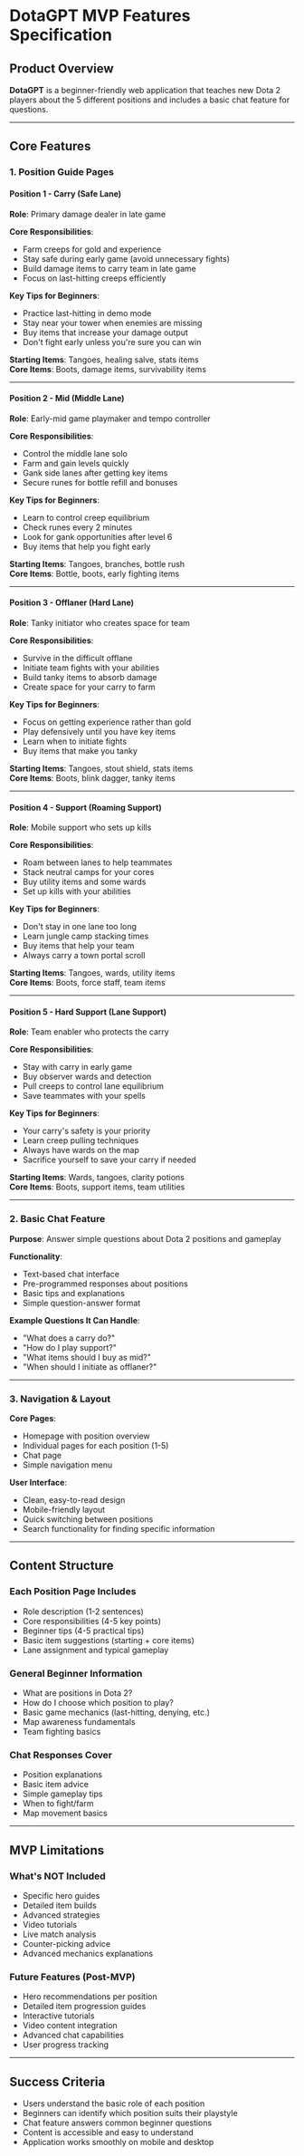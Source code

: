 # DotaGPT MVP Features Specification

## Product Overview

**DotaGPT** is a beginner-friendly web application that teaches new Dota 2 players about the 5 different positions and includes a basic chat feature for questions.

---

## Core Features

### 1. Position Guide Pages

#### Position 1 - Carry (Safe Lane)

**Role**: Primary damage dealer in late game

**Core Responsibilities**:

- Farm creeps for gold and experience
- Stay safe during early game (avoid unnecessary fights)
- Build damage items to carry team in late game
- Focus on last-hitting creeps efficiently

**Key Tips for Beginners**:

- Practice last-hitting in demo mode
- Stay near your tower when enemies are missing
- Buy items that increase your damage output
- Don't fight early unless you're sure you can win

**Starting Items**: Tangoes, healing salve, stats items  
**Core Items**: Boots, damage items, survivability items

---

#### Position 2 - Mid (Middle Lane)

**Role**: Early-mid game playmaker and tempo controller

**Core Responsibilities**:

- Control the middle lane solo
- Farm and gain levels quickly
- Gank side lanes after getting key items
- Secure runes for bottle refill and bonuses

**Key Tips for Beginners**:

- Learn to control creep equilibrium
- Check runes every 2 minutes
- Look for gank opportunities after level 6
- Buy items that help you fight early

**Starting Items**: Tangoes, branches, bottle rush  
**Core Items**: Bottle, boots, early fighting items

---

#### Position 3 - Offlaner (Hard Lane)

**Role**: Tanky initiator who creates space for team

**Core Responsibilities**:

- Survive in the difficult offlane
- Initiate team fights with your abilities
- Build tanky items to absorb damage
- Create space for your carry to farm

**Key Tips for Beginners**:

- Focus on getting experience rather than gold
- Play defensively until you have key items
- Learn when to initiate fights
- Buy items that make you tanky

**Starting Items**: Tangoes, stout shield, stats items  
**Core Items**: Boots, blink dagger, tanky items

---

#### Position 4 - Support (Roaming Support)

**Role**: Mobile support who sets up kills

**Core Responsibilities**:

- Roam between lanes to help teammates
- Stack neutral camps for your cores
- Buy utility items and some wards
- Set up kills with your abilities

**Key Tips for Beginners**:

- Don't stay in one lane too long
- Learn jungle camp stacking times
- Buy items that help your team
- Always carry a town portal scroll

**Starting Items**: Tangoes, wards, utility items  
**Core Items**: Boots, force staff, team items

---

#### Position 5 - Hard Support (Lane Support)

**Role**: Team enabler who protects the carry

**Core Responsibilities**:

- Stay with carry in early game
- Buy observer wards and detection
- Pull creeps to control lane equilibrium
- Save teammates with your spells

**Key Tips for Beginners**:

- Your carry's safety is your priority
- Learn creep pulling techniques
- Always have wards on the map
- Sacrifice yourself to save your carry if needed

**Starting Items**: Wards, tangoes, clarity potions  
**Core Items**: Boots, support items, team utilities

---

### 2. Basic Chat Feature

**Purpose**: Answer simple questions about Dota 2 positions and gameplay

**Functionality**:

- Text-based chat interface
- Pre-programmed responses about positions
- Basic tips and explanations
- Simple question-answer format

**Example Questions It Can Handle**:

- "What does a carry do?"
- "How do I play support?"
- "What items should I buy as mid?"
- "When should I initiate as offlaner?"

---

### 3. Navigation & Layout

**Core Pages**:

- Homepage with position overview
- Individual pages for each position (1-5)
- Chat page
- Simple navigation menu

**User Interface**:

- Clean, easy-to-read design
- Mobile-friendly layout
- Quick switching between positions
- Search functionality for finding specific information

---

## Content Structure

### Each Position Page Includes

- Role description (1-2 sentences)
- Core responsibilities (4-5 key points)
- Beginner tips (4-5 practical tips)
- Basic item suggestions (starting + core items)
- Lane assignment and typical gameplay

### General Beginner Information

- What are positions in Dota 2?
- How do I choose which position to play?
- Basic game mechanics (last-hitting, denying, etc.)
- Map awareness fundamentals
- Team fighting basics

### Chat Responses Cover

- Position explanations
- Basic item advice
- Simple gameplay tips
- When to fight/farm
- Map movement basics

---

## MVP Limitations

### What's NOT Included

- Specific hero guides
- Detailed item builds
- Advanced strategies
- Video tutorials
- Live match analysis
- Counter-picking advice
- Advanced mechanics explanations

### Future Features (Post-MVP)

- Hero recommendations per position
- Detailed item progression guides
- Interactive tutorials
- Video content integration
- Advanced chat capabilities
- User progress tracking

---

## Success Criteria

- Users understand the basic role of each position
- Beginners can identify which position suits their playstyle
- Chat feature answers common beginner questions
- Content is accessible and easy to understand
- Application works smoothly on mobile and desktop
